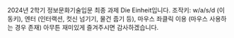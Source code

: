2024년 2학기 정보문화기술입문 최종 과제 Die Einheit입니다.
조작키: w/a/s/d (이동키), 엔터 (인터랙션, 컷신 넘기기, 물건 줍기 등), 마우스 좌클릭 이용 (마우스 사용하는 경우 존재)
아무튼 재미있게 즐겨주시면 감사하겠습니다.
